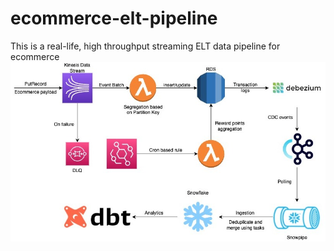 # ecommerce-elt-pipeline
This is a real-life, high throughput streaming ELT data pipeline for ecommerce
![alt text](https://github.com/codingvarun/ecommerce-elt-pipeline/blob/main/ecommerce-streaming-elt.jpeg?raw=true)
